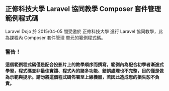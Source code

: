 ## 正修科技大學 Laravel 協同教學 Composer 套件管理 範例程式碼

Laravel Dojo 於 2015/04-05 間受邀於 正修科技大學 進行 Laravel 協同教學，此為課程內 Composer 套件管理 單元的範例程式碼。

### 警告！

#### 這個範例程式碼僅是配合投影片上的教學順序而撰寫，範例內為配合初學者漸進式學習，程式碼並非最佳實踐、程式內的諸多功能、錯誤處理也不完整，目的僅是做為示範與提示。請勿將這個程式碼佈署至上線機器，若因此造成您的損失恕不負責。